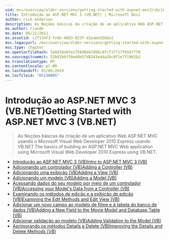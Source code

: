 ```yaml
---
uid: mvc/overview/older-versions/getting-started-with-aspnet-mvc3/vb/index
title: Introdução ao ASP.NET MVC 3 (VB.NET) | Microsoft Docs
author: rick-anderson
description: As Noções básicas da criação de um aplicativo Web ASP.NET MVC usando o Microsoft Visual Web Developer 2010 Express usando VB.NET.
ms.author: riande
ms.date: 04/12/2012
ms.assetid: c2f134f3-fc6b-4603-823f-d1eabe55bba2
msc.legacyurl: /mvc/overview/older-versions/getting-started-with-aspnet-mvc3/vb
msc.type: chapter
ms.openlocfilehash: 5a0d16a9fe1750d9d47d9bc8fcf37717fb587770
ms.sourcegitcommit: 51b01b6ff8edde57d8243e4da28c9f1e7f1962b2
ms.translationtype: MT
ms.contentlocale: pt-BR
ms.lasthandoff: 05/06/2019
ms.locfileid: "65130005"
---
```

# <a name="getting-started-with-aspnet-mvc-3-vbnet"></a><span data-ttu-id="4300c-103">Introdução ao ASP.NET MVC 3 (VB.NET)</span><span class="sxs-lookup"><span data-stu-id="4300c-103">Getting Started with ASP.NET MVC 3 (VB.NET)</span></span>

> <span data-ttu-id="4300c-104">As Noções básicas da criação de um aplicativo Web ASP.NET MVC usando o Microsoft Visual Web Developer 2010 Express usando VB.NET.</span><span class="sxs-lookup"><span data-stu-id="4300c-104">The basics of building an ASP.NET MVC Web application using Microsoft Visual Web Developer 2010 Express using VB.NET.</span></span>

- [<span data-ttu-id="4300c-105">Introdução ao ASP.NET MVC 3 (VB)</span><span class="sxs-lookup"><span data-stu-id="4300c-105">Intro to ASP.NET MVC 3 (VB)</span></span>](intro-to-aspnet-mvc-3.md)
- [<span data-ttu-id="4300c-106">Adicionando um controlador (VB)</span><span class="sxs-lookup"><span data-stu-id="4300c-106">Adding a Controller (VB)</span></span>](adding-a-controller.md)
- [<span data-ttu-id="4300c-107">Adicionando uma exibição (VB)</span><span class="sxs-lookup"><span data-stu-id="4300c-107">Adding a View (VB)</span></span>](adding-a-view.md)
- [<span data-ttu-id="4300c-108">Adicionando um modelo (VB)</span><span class="sxs-lookup"><span data-stu-id="4300c-108">Adding a Model (VB)</span></span>](adding-a-model.md)
- [<span data-ttu-id="4300c-109">Acessando dados do seu modelo por meio de um controlador (VB)</span><span class="sxs-lookup"><span data-stu-id="4300c-109">Accessing your Model's Data from a Controller (VB)</span></span>](accessing-your-models-data-from-a-controller.md)
- [<span data-ttu-id="4300c-110">Examinando os métodos de edição e a exibição de edição (VB)</span><span class="sxs-lookup"><span data-stu-id="4300c-110">Examining the Edit Methods and Edit View (VB)</span></span>](examining-the-edit-methods-and-edit-view.md)
- [<span data-ttu-id="4300c-111">Adicionar um novo campo ao modelo de filme e à tabela do banco de dados (VB)</span><span class="sxs-lookup"><span data-stu-id="4300c-111">Adding a New Field to the Movie Model and Database Table (VB)</span></span>](adding-a-new-field.md)
- [<span data-ttu-id="4300c-112">Adicionar validação ao modelo (VB)</span><span class="sxs-lookup"><span data-stu-id="4300c-112">Adding Validation to the Model (VB)</span></span>](adding-validation-to-the-model.md)
- [<span data-ttu-id="4300c-113">Aprimorando os métodos Details e Delete (VB)</span><span class="sxs-lookup"><span data-stu-id="4300c-113">Improving the Details and Delete Methods (VB)</span></span>](improving-the-details-and-delete-methods.md)
